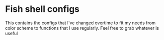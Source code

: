# Fish shell configs

This contains the configs that I've changed overtime to fit my needs from color scheme to functions that I use regularly. Feel free to grab whatever is useful
